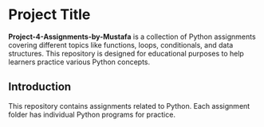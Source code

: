 # Project Title

**Project-4-Assignments-by-Mustafa** is a collection of Python assignments covering different topics like functions, loops, conditionals, and data structures. This repository is designed for educational purposes to help learners practice various Python concepts.

## Introduction
This repository contains assignments related to Python. Each assignment folder has individual Python programs for practice.